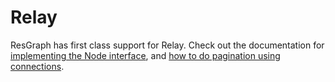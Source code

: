 # Relay

ResGraph has first class support for Relay. Check out the documentation for [implementing the Node interface](node-interface), and [how to do pagination using connections](pagination).
